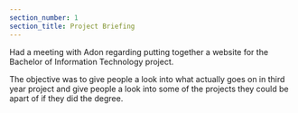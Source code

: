 ```yaml
---
section_number: 1
section_title: Project Briefing
---
```


Had a meeting with Adon regarding putting together a website for the Bachelor of Information Technology project.

The objective was to give people a look into what actually goes on in third year project and give people a look into some of the projects they could be apart of if they did the degree. 
